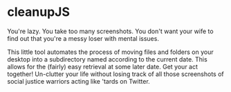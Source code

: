 # cleanupJS

You're lazy. You take too many screenshots. You don't want your wife to find out that you're a messy loser with mental issues.

This little tool automates the process of moving files and folders on your desktop into a subdirectory named according to the current date. This allows for the (fairly) easy retrieval at some later date. Get your act together! Un-clutter your life without losing track of all those screenshots of social justice warriors acting like 'tards on Twitter.
